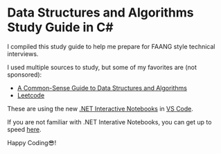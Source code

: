 # Data Structures and Algorithms Study Guide in C#
I compiled this study guide to help me prepare for FAANG style technical interviews.

I used multiple sources to study, but some of my favorites are (not sponsored):
- [A Common-Sense Guide to Data Structures and Algorithms](https://www.amazon.com/Common-Sense-Guide-Structures-Algorithms-Second/dp/1680507222/ref=pd_lpo_1?pd_rd_i=1680507222&psc=1)
- [Leetcode](https://leetcode.com/)

These are using the new [.NET Interactive Notebooks](https://marketplace.visualstudio.com/items?itemName=ms-dotnettools.dotnet-interactive-vscode) in [VS Code](https://code.visualstudio.com/).

If you are not familiar with .NET Interative Notebooks, you can get up to speed [here](https://github.com/dotnet/interactive).

Happy Coding😎!
